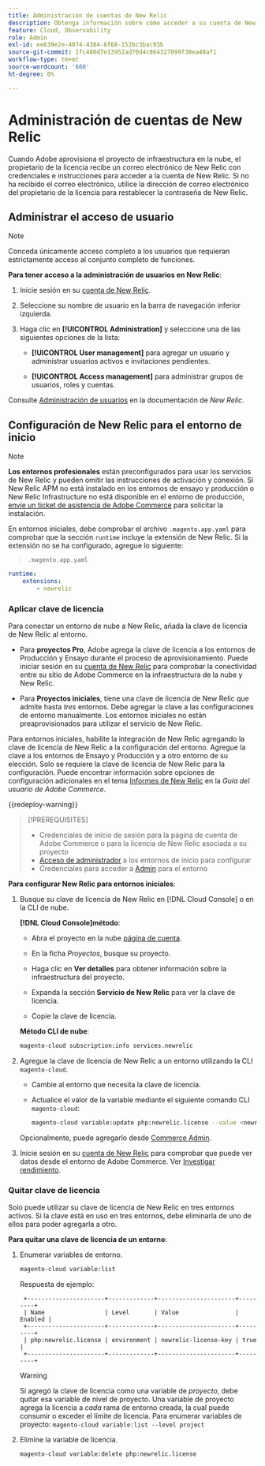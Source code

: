 ```yaml
---
title: Administración de cuentas de New Relic
description: Obtenga información sobre cómo acceder a su cuenta de New Relic y administrar el acceso, las integraciones y el uso de las herramientas de su proyecto de Adobe Commerce en la nube.
feature: Cloud, Observability
role: Admin
exl-id: ee639e2e-4074-4384-8f68-152bc3bac93b
source-git-commit: 1fc488d7e13952ad70d4c864327899f38ea48af1
workflow-type: tm+mt
source-wordcount: '660'
ht-degree: 0%

---
```


# Administración de cuentas de New Relic

Cuando Adobe aprovisiona el proyecto de infraestructura en la nube, el propietario de la licencia recibe un correo electrónico de New Relic con credenciales e instrucciones para acceder a la cuenta de New Relic. Si no ha recibido el correo electrónico, utilice la dirección de correo electrónico del propietario de la licencia para restablecer la contraseña de New Relic.

## Administrar el acceso de usuario

>[!NOTE]
>
>Conceda únicamente acceso completo a los usuarios que requieran estrictamente acceso al conjunto completo de funciones.

**Para tener acceso a la administración de usuarios en New Relic**:

1. Inicie sesión en su [cuenta de New Relic](https://login.newrelic.com/login).

1. Seleccione su nombre de usuario en la barra de navegación inferior izquierda.

1. Haga clic en **[!UICONTROL Administration]** y seleccione una de las siguientes opciones de la lista:

   - **[!UICONTROL User management]** para agregar un usuario y administrar usuarios activos e invitaciones pendientes.

   - **[!UICONTROL Access management]** para administrar grupos de usuarios, roles y cuentas.

Consulte [Administración de usuarios](https://docs.newrelic.com/docs/accounts/accounts-billing/new-relic-one-user-management/user-management-ui-and-tasks/) en la documentación de _New Relic_.

## Configuración de New Relic para el entorno de inicio

>[!NOTE]
>
>**Los entornos profesionales** están preconfigurados para usar los servicios de New Relic y pueden omitir las instrucciones de activación y conexión. Si New Relic APM no está instalado en los entornos de ensayo y producción o New Relic Infrastructure no está disponible en el entorno de producción, [envíe un ticket de asistencia de Adobe Commerce](https://experienceleague.adobe.com/docs/commerce-knowledge-base/kb/help-center-guide/magento-help-center-user-guide.html#submit-ticket) para solicitar la instalación.

En entornos iniciales, debe comprobar el archivo `.magento.app.yaml` para comprobar que la sección `runtime` incluye la extensión de New Relic. Si la extensión no se ha configurado, agregue lo siguiente:

> `.magento.app.yaml`

```yaml
runtime:
    extensions:
        - newrelic
```

### Aplicar clave de licencia

Para conectar un entorno de nube a New Relic, añada la clave de licencia de New Relic al entorno.

- Para **proyectos Pro**, Adobe agrega la clave de licencia a los entornos de Producción y Ensayo durante el proceso de aprovisionamiento. Puede iniciar sesión en su [cuenta de New Relic](https://login.newrelic.com/login) para comprobar la conectividad entre su sitio de Adobe Commerce en la infraestructura de la nube y New Relic.

- Para **Proyectos iniciales**, tiene una clave de licencia de New Relic que admite hasta _tres_ entornos. Debe agregar la clave a las configuraciones de entorno manualmente. Los entornos iniciales no están preaprovisionados para utilizar el servicio de New Relic.

Para entornos iniciales, habilite la integración de New Relic agregando la clave de licencia de New Relic a la configuración del entorno. Agregue la clave a los entornos de Ensayo y Producción y a otro entorno de su elección. Solo se requiere la clave de licencia de New Relic para la configuración. Puede encontrar información sobre opciones de configuración adicionales en el tema [Informes de New Relic](https://experienceleague.adobe.com/docs/commerce-admin/config/general/new-relic-reporting.html) en la _Guía del usuario de Adobe Commerce_.

{{redeploy-warning}}

>[!PREREQUISITES]
>
>- Credenciales de inicio de sesión para la página de cuenta de Adobe Commerce o para la licencia de New Relic asociada a su proyecto
>- [Acceso de administrador](../project/user-access.md) a los entornos de inicio para configurar
>- Credenciales para acceder a [Admin](https://experienceleague.adobe.com/docs/commerce-admin/systems/user-accounts/permissions.html) para el entorno

**Para configurar New Relic para entornos iniciales**:

1. Busque su clave de licencia de New Relic en [!DNL Cloud Console] o en la CLI de nube.

   **[!DNL Cloud Console]método**:

   - Abra el proyecto en la nube [página de cuenta](https://accounts.magento.cloud/user).

   - En la ficha _Proyectos_, busque su proyecto.

   - Haga clic en **Ver detalles** para obtener información sobre la infraestructura del proyecto.

   - Expanda la sección **Servicio de New Relic** para ver la clave de licencia.

   - Copie la clave de licencia.

   **Método CLI de nube**:

   ```bash
   magento-cloud subscription:info services.newrelic
   ```

1. Agregue la clave de licencia de New Relic a un entorno utilizando la CLI `magento-cloud`.

   - Cambie al entorno que necesita la clave de licencia.
   - Actualice el valor de la variable mediante el siguiente comando CLI `magento-cloud`:

     ```bash
     magento-cloud variable:update php:newrelic.license --value <newrelic-license-key>
     ```

   Opcionalmente, puede agregarlo desde [Commerce Admin](https://experienceleague.adobe.com/docs/commerce-admin/start/reporting/new-relic-reporting.html#step-3%3A-configure-your-store).

1. Inicie sesión en su [cuenta de New Relic](https://login.newrelic.com/login) para comprobar que puede ver datos desde el entorno de Adobe Commerce. Ver [Investigar rendimiento](investigate-performance.md).

### Quitar clave de licencia

Solo puede utilizar su clave de licencia de New Relic en tres entornos activos. Si la clave está en uso en tres entornos, debe eliminarla de uno de ellos para poder agregarla a otro.

**Para quitar una clave de licencia de un entorno**:

1. Enumerar variables de entorno.

   ```bash
   magento-cloud variable:list
   ```

   Respuesta de ejemplo:

   ```
    +----------------------+-------------+----------------------+---------+
    | Name                 | Level       | Value                | Enabled |
    +----------------------+-------------+----------------------+---------+
    | php:newrelic.license | environment | newrelic-license-key | true    |
    +----------------------+-------------+----------------------+---------+
   ```

   >[!WARNING]
   >
   >Si agregó la clave de licencia como una variable de _proyecto_, debe quitar esa variable de nivel de proyecto. Una variable de proyecto agrega la licencia a _cada_ rama de entorno creada, la cual puede consumir o exceder el límite de licencia. Para enumerar variables de proyecto: `magento-cloud variable:list --level project`

1. Elimine la variable de licencia.

   ```bash
   magento-cloud variable:delete php:newrelic.license
   ```

